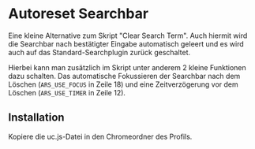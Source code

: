 # Autoreset Searchbar
Eine kleine Alternative zum Skript "Clear Search Term". Auch hiermit wird die Searchbar nach bestätigter Eingabe automatisch geleert und es wird 
auch auf das Standard-Searchplugin zurück geschaltet.

Hierbei kann man zusätzlich im Skript unter anderem 2 kleine Funktionen dazu schalten. Das automatische Fokussieren der Searchbar nach dem Löschen 
(`ARS_USE_FOCUS` in Zeile 18) und eine Zeitverzögerung vor dem Löschen (`ARS_USE_TIMER` in Zeile 12).

## Installation
Kopiere die uc.js-Datei in den Chromeordner des Profils.

